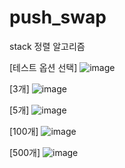 # push_swap
stack 정렬 알고리즘

[테스트 옵션 선택]
![image](https://user-images.githubusercontent.com/28697165/111058790-1bd7e900-84d4-11eb-8acf-a36382a10e3c.png)

[3개]
![image](https://user-images.githubusercontent.com/28697165/111058807-55105900-84d4-11eb-8b91-145d0f755c9d.png)

[5개]
![image](https://user-images.githubusercontent.com/28697165/111058813-60fc1b00-84d4-11eb-891a-5f7c65189496.png)

[100개]
![image](https://user-images.githubusercontent.com/28697165/111314240-8ccdfb00-86a4-11eb-9b20-6dee29b14de7.png)

[500개]
![image](https://user-images.githubusercontent.com/28697165/111313870-319c0880-86a4-11eb-8421-1573e7dac9f2.png)
